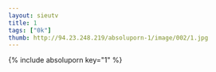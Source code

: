 ```yaml
--- 
layout: sieutv
title: 1
tags: ["0k"]
thumb: http://94.23.248.219/absoluporn-1/image/002/1.jpg
---
```

{% include absoluporn key="1" %} 
